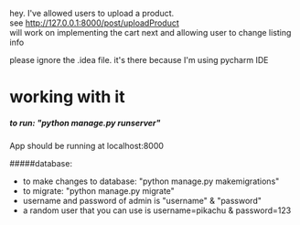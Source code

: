 hey. I've allowed users to upload a product.  
see http://127.0.0.1:8000/post/uploadProduct \
will work on implementing the cart next and allowing user to change listing info

please ignore the .idea file. it's there because I'm using pycharm IDE

# working with it
##### to run: "python manage.py runserver" 
App should be running at localhost:8000

#####database:
* to make changes to database: "python manage.py makemigrations"
* to migrate: "python manage.py migrate"
* username and password of admin is "username" & "password"
* a random user that you can use is username=pikachu & password=123
